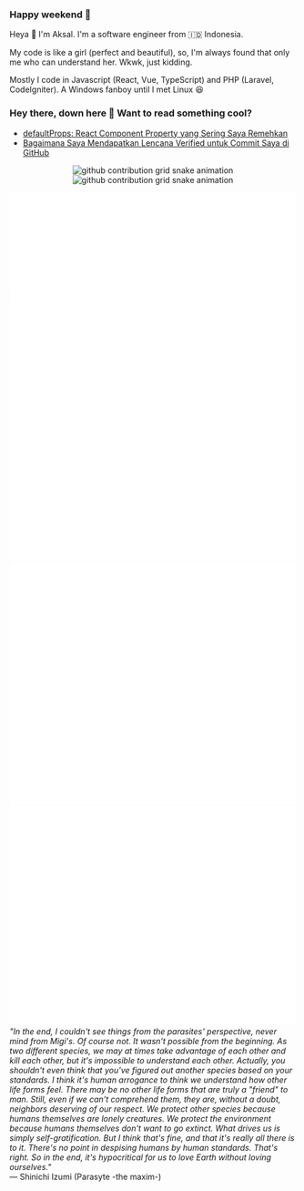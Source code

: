 ### Happy weekend 🥰
Heya 👋 I'm Aksal. I'm a software engineer from 🇮🇩 Indonesia.

My code is like a girl (perfect and beautiful), so, I'm always found that only me who can understand her. Wkwk, just kidding.

Mostly I code in Javascript (React, Vue, TypeScript) and PHP (Laravel, CodeIgniter). A Windows fanboy until I met Linux 😆
### Hey there, down here 👋 Want to read something cool?
- <a href="https://aksalsf.medium.com/defaultprops-react-component-property-yang-sering-saya-remehkan-6fca5b05cf8a?source=rss-bd0cf8323376------2">defaultProps: React Component Property yang Sering Saya Remehkan</a>
- <a href="https://aksalsf.medium.com/bagaimana-saya-mendapatkan-lencana-verified-untuk-commit-saya-di-github-4093994452e9?source=rss-bd0cf8323376------2">Bagaimana Saya Mendapatkan Lencana Verified untuk Commit Saya di GitHub</a>
<p align="center"><img src="https://raw.githubusercontent.com/aksalsf/aksalsf/output/github-contribution-grid-snake-dark.svg#gh-dark-mode-only" alt="github contribution grid snake animation"><img src="https://raw.githubusercontent.com/aksalsf/aksalsf/output/github-contribution-grid-snake.svg#gh-light-mode-only" alt="github contribution grid snake animation"></p>
<img src="/skills-metrics.svg" alt="Skills Metrics">
<img src="/habits-metrics.svg" alt="Habits Metrics">
<img src="/social-metrics.svg" alt="Social Metrics">
<img src="/achievement-metrics.svg" alt="Achievement Metrics">
<em>&quot;In the end, I couldn't see things from the parasites' perspective, never mind from Migi's. Of course not. It wasn't possible from the beginning. As two different species, we may at times take advantage of each other and kill each other, but it's impossible to understand each other. Actually, you shouldn't even think that you've figured out another species based on your standards. I think it's human arrogance to think we understand how other life forms feel. There may be no other life forms that are truly a &quot;friend&quot; to man. Still, even if we can't comprehend them, they are, without a doubt, neighbors deserving of our respect. We protect other species because humans themselves are lonely creatures. We protect the environment because humans themselves don't want to go extinct. What drives us is simply self-gratification. But I think that's fine, and that it's really all there is to it. There's no point in despising humans by human standards. That's right. So in the end, it's hypocritical for us to love Earth without loving ourselves.&quot;</em> <br>
— Shinichi Izumi (Parasyte -the maxim-)
